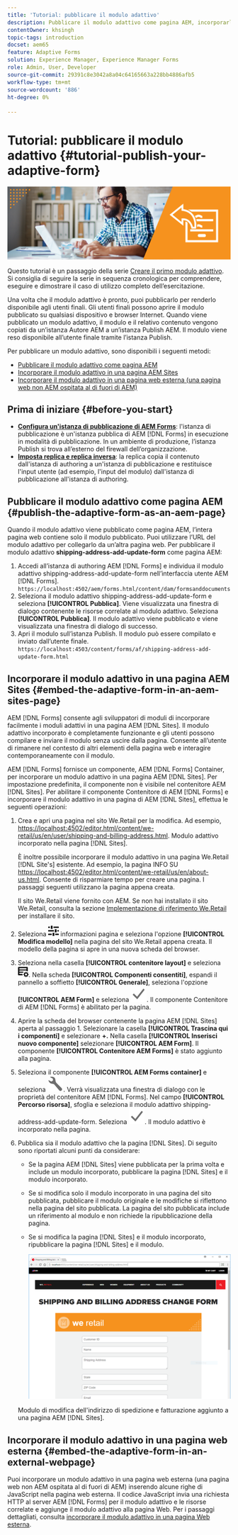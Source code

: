 ```yaml
---
title: 'Tutorial: pubblicare il modulo adattivo'
description: Pubblicare il modulo adattivo come pagina AEM, incorporarlo in una pagina AEM Sites o incorporarlo in una pagina web esterna
contentOwner: khsingh
topic-tags: introduction
docset: aem65
feature: Adaptive Forms
solution: Experience Manager, Experience Manager Forms
role: Admin, User, Developer
source-git-commit: 29391c8e3042a8a04c64165663a228bb4886afb5
workflow-type: tm+mt
source-wordcount: '886'
ht-degree: 0%

---
```


# Tutorial: pubblicare il modulo adattivo {#tutorial-publish-your-adaptive-form}

![Immagine protagonista](do-not-localize/13-publish-your-adaptive-form-small.png)

Questo tutorial è un passaggio della serie [Creare il primo modulo adattivo](https://helpx.adobe.com/it/experience-manager/6-3/forms/using/create-your-first-adaptive-form.html). Si consiglia di seguire la serie in sequenza cronologica per comprendere, eseguire e dimostrare il caso di utilizzo completo dell’esercitazione.

Una volta che il modulo adattivo è pronto, puoi pubblicarlo per renderlo disponibile agli utenti finali. Gli utenti finali possono aprire il modulo pubblicato su qualsiasi dispositivo e browser Internet. Quando viene pubblicato un modulo adattivo, il modulo e il relativo contenuto vengono copiati da un’istanza Autore AEM a un’istanza Publish AEM. Il modulo viene reso disponibile all’utente finale tramite l’istanza Publish.

Per pubblicare un modulo adattivo, sono disponibili i seguenti metodi:

* [Pubblicare il modulo adattivo come pagina AEM](../../forms/using/publish-your-adaptive-form.md#publish-the-adaptive-form-as-an-aem-page)
* [Incorporare il modulo adattivo in una pagina AEM Sites](#embed-the-adaptive-form-in-an-aem-sites-page)
* [Incorporare il modulo adattivo in una pagina web esterna (una pagina web non AEM ospitata al di fuori di AEM)](../../forms/using/publish-your-adaptive-form.md)

## Prima di iniziare {#before-you-start}

* **[Configura un&#39;istanza di pubblicazione di AEM Forms](https://helpx.adobe.com/it/experience-manager/6-3/forms/using/installing-configuring-aem-forms-osgi.html)**: l&#39;istanza di pubblicazione è un&#39;istanza pubblica di AEM [!DNL Forms] in esecuzione in modalità di pubblicazione. In un ambiente di produzione, l’istanza Publish si trova all’esterno del firewall dell’organizzazione.
* **[Imposta replica e replica inversa](https://helpx.adobe.com/experience-manager/6-3/help/sites-deploying/replication.html)**: la replica copia il contenuto dall&#39;istanza di authoring a un&#39;istanza di pubblicazione e restituisce l&#39;input utente (ad esempio, l&#39;input del modulo) dall&#39;istanza di pubblicazione all&#39;istanza di authoring.

## Pubblicare il modulo adattivo come pagina AEM {#publish-the-adaptive-form-as-an-aem-page}

Quando il modulo adattivo viene pubblicato come pagina AEM, l’intera pagina web contiene solo il modulo pubblicato. Puoi utilizzare l’URL del modulo adattivo per collegarlo da un’altra pagina web. Per pubblicare il modulo adattivo **shipping-address-add-update-form** come pagina AEM:

1. Accedi all’istanza di authoring AEM [!DNL Forms] e individua il modulo adattivo shipping-address-add-update-form nell’interfaccia utente AEM [!DNL Forms].
   `https://localhost:4502/aem/forms.html/content/dam/formsanddocuments`
1. Seleziona il modulo adattivo shipping-address-add-update-form e seleziona **[!UICONTROL Pubblica]**. Viene visualizzata una finestra di dialogo contenente le risorse correlate al modulo adattivo. Seleziona **[!UICONTROL Pubblica]**. Il modulo adattivo viene pubblicato e viene visualizzata una finestra di dialogo di successo.
1. Apri il modulo sull’istanza Publish. Il modulo può essere compilato e inviato dall’utente finale.
   `https://localhost:4503/content/forms/af/shipping-address-add-update-form.html`

## Incorporare il modulo adattivo in una pagina AEM Sites {#embed-the-adaptive-form-in-an-aem-sites-page}

AEM [!DNL Forms] consente agli sviluppatori di moduli di incorporare facilmente i moduli adattivi in una pagina AEM [!DNL Sites]. Il modulo adattivo incorporato è completamente funzionante e gli utenti possono compilare e inviare il modulo senza uscire dalla pagina. Consente all’utente di rimanere nel contesto di altri elementi della pagina web e interagire contemporaneamente con il modulo.

AEM [!DNL Forms] fornisce un componente, AEM [!DNL Forms] Container, per incorporare un modulo adattivo in una pagina AEM [!DNL Sites]. Per impostazione predefinita, il componente non è visibile nel contenitore AEM [!DNL Sites]. Per abilitare il componente Contenitore di AEM [!DNL Forms] e incorporare il modulo adattivo in una pagina di AEM [!DNL Sites], effettua le seguenti operazioni:

1. Crea e apri una pagina nel sito We.Retail per la modifica. Ad esempio, [https://localhost:4502/editor.html/content/we-retail/us/en/user/shipping-and-billing-address.html](https://localhost:4502/editor.html/content/we-retail/us/en/user/shipping-and-billing-address.html). Modulo adattivo incorporato nella pagina [!DNL Sites].

   È inoltre possibile incorporare il modulo adattivo in una pagina We.Retail [!DNL Site's] esistente. Ad esempio, la pagina INFO SU [https://localhost:4502/editor.html/content/we-retail/us/en/about-us.html](https://localhost:4502/editor.html/content/we-retail/us/en/about-us.html). Consente di risparmiare tempo per creare una pagina. I passaggi seguenti utilizzano la pagina appena creata.

   Il sito We.Retail viene fornito con AEM. Se non hai installato il sito We.Retail, consulta la sezione [Implementazione di riferimento We.Retail](https://helpx.adobe.com/experience-manager/6-3/help/sites-developing/we-retail.html) per installare il sito.

1. Seleziona ![proprietà](assets/properties.png) informazioni pagina e seleziona l&#39;opzione **[!UICONTROL Modifica modello]** nella pagina del sito We.Retail appena creata. Il modello della pagina si apre in una nuova scheda del browser.
1. Seleziona nella casella **[!UICONTROL contenitore layout]** e seleziona ![gestione feed](assets/feedmanagement.png). Nella scheda **[!UICONTROL Componenti consentiti]**, espandi il pannello a soffietto **[!UICONTROL Generale]**, seleziona l&#39;opzione **[!UICONTROL AEM Form]** e seleziona ![salva_icona](assets/save_icon.svg). Il componente Contenitore di AEM [!DNL Forms] è abilitato per la pagina.

1. Aprire la scheda del browser contenente la pagina AEM [!DNL Sites] aperta al passaggio 1. Selezionare la casella **[!UICONTROL Trascina qui i componenti]** e selezionare **+.** Nella casella **[!UICONTROL Inserisci nuovo componente]** selezionare **[!UICONTROL AEM Form]**. Il componente **[!UICONTROL Contenitore AEM Forms]** è stato aggiunto alla pagina.
1. Seleziona il componente **[!UICONTROL AEM Forms container]** e seleziona ![configure-icon](assets/configure-icon.svg). Verrà visualizzata una finestra di dialogo con le proprietà del contenitore AEM [!DNL Forms]. Nel campo **[!UICONTROL Percorso risorsa]**, sfoglia e seleziona il modulo adattivo shipping-address-add-update-form. Seleziona ![icona_salvataggio](assets/save_icon.svg). Il modulo adattivo è incorporato nella pagina.
1. Pubblica sia il modulo adattivo che la pagina [!DNL Sites]. Di seguito sono riportati alcuni punti da considerare:

   * Se la pagina AEM [!DNL Sites] viene pubblicata per la prima volta e include un modulo incorporato, pubblicare la pagina [!DNL Sites] e il modulo incorporato.
   * Se si modifica solo il modulo incorporato in una pagina del sito pubblicata, pubblicare il modulo originale e le modifiche si riflettono nella pagina del sito pubblicata. La pagina del sito pubblicata include un riferimento al modulo e non richiede la ripubblicazione della pagina.
   * Se si modifica la pagina [!DNL Sites] e il modulo incorporato, ripubblicare la pagina [!DNL Sites] e il modulo.

     ![incorporare in aem-sites](assets/embed-in-aem-sites.png)

   Modulo di modifica dell&#39;indirizzo di spedizione e fatturazione aggiunto a una pagina AEM [!DNL Sites].

## Incorporare il modulo adattivo in una pagina web esterna {#embed-the-adaptive-form-in-an-external-webpage}

Puoi incorporare un modulo adattivo in una pagina web esterna (una pagina web non AEM ospitata al di fuori di AEM) inserendo alcune righe di JavaScript nella pagina web esterna. Il codice JavaScript invia una richiesta HTTP al server AEM [!DNL Forms] per il modulo adattivo e le risorse correlate e aggiunge il modulo adattivo alla pagina Web. Per i passaggi dettagliati, consulta [incorporare il modulo adattivo in una pagina Web esterna](/help/forms/using/embed-adaptive-form-external-web-page.md).
